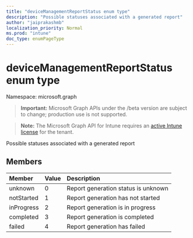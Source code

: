 ```yaml
---
title: "deviceManagementReportStatus enum type"
description: "Possible statuses associated with a generated report"
author: "jaiprakashmb"
localization_priority: Normal
ms.prod: "intune"
doc_type: enumPageType
---
```


# deviceManagementReportStatus enum type

Namespace: microsoft.graph

> **Important:** Microsoft Graph APIs under the /beta version are subject to change; production use is not supported.

> **Note:** The Microsoft Graph API for Intune requires an [active Intune license](https://go.microsoft.com/fwlink/?linkid=839381) for the tenant.

Possible statuses associated with a generated report

## Members
|Member|Value|Description|
|:---|:---|:---|
|unknown|0|Report generation status is unknown|
|notStarted|1|Report generation has not started|
|inProgress|2|Report generation is in progress|
|completed|3|Report generation is completed|
|failed|4|Report generation has failed|
